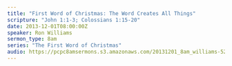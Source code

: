 ```yaml
---
title: "First Word of Christmas: The Word Creates All Things"
scripture: "John 1:1-3; Colossians 1:15-20"
date: 2013-12-01T08:00:00Z
speaker: Ron Williams
sermon_type: 8am
series: "The First Word of Christmas"
audio: https://pcpc8amsermons.s3.amazonaws.com/20131201_8am_williams-529fadbc88dde.mp3 
---
```



